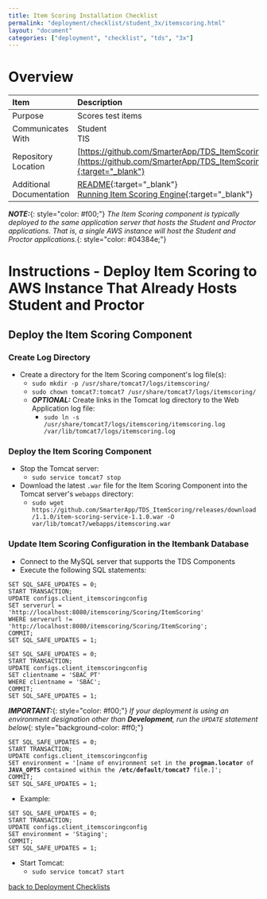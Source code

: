 ```yaml
---
title: Item Scoring Installation Checklist
permalink: "deployment/checklist/student_3x/itemscoring.html"
layout: "document"
categories: ["deployment", "checklist", "tds", "3x"]
---
```


# Overview

| Item | Description |
|:-----|:------------|
| Purpose | Scores test items |
| Communicates With | Student<br>TIS |
| Repository Location | [https://github.com/SmarterApp/TDS_ItemScoring](https://github.com/SmarterApp/TDS_ItemScoring){:target="_blank"} |
| Additional Documentation | [README](https://github.com/SmarterApp/TDS_ItemScoring/blob/master/README.md){:target="_blank"}<br>[Running Item Scoring Engine](https://github.com/SmarterApp/TDS_ItemScoring/blob/master/docs/Running%20Item%20Scoring%20Engine.docx){:target="_blank"} |

***NOTE:***{: style="color: #f00;"} *The Item Scoring component is typically deployed to the same application server that hosts the Student and Proctor applications.  That is, a single AWS instance will host the Student and Proctor applications.*{: style="color: #04384e;"}

# Instructions - Deploy Item Scoring to AWS Instance That Already Hosts Student and Proctor

## Deploy the Item Scoring Component

### Create Log Directory
* Create a directory for the Item Scoring component's log file(s):
  * `sudo mkdir -p /usr/share/tomcat7/logs/itemscoring/`
  * `sudo chown tomcat7:tomcat7 /usr/share/tomcat7/logs/itemscoring/`
  * ***OPTIONAL:***  Create links in the Tomcat log directory to the Web Application log file:
    * `sudo ln -s /usr/share/tomcat7/logs/itemscoring/itemscoring.log /var/lib/tomcat7/logs/itemscoring.log`

### Deploy the Item Scoring Component
* Stop the Tomcat server:
  * `sudo service tomcat7 stop`
* Download the latest `.war` file for the Item Scoring Component into the Tomcat server's `webapps` directory:
  * `sudo wget https://github.com/SmarterApp/TDS_ItemScoring/releases/download/1.1.0/item-scoring-service-1.1.0.war -O var/lib/tomcat7/webapps/itemscoring.war`

### Update Item Scoring Configuration in the Itembank Database
* Connect to the MySQL server that supports the TDS Components
* Execute the following SQL statements:

~~~~
SET SQL_SAFE_UPDATES = 0;
START TRANSACTION;
UPDATE configs.client_itemscoringconfig
SET serverurl = 'http://localhost:8080/itemscoring/Scoring/ItemScoring'
WHERE serverurl != 'http://localhost:8080/itemscoring/Scoring/ItemScoring';
COMMIT;
SET SQL_SAFE_UPDATES = 1;

SET SQL_SAFE_UPDATES = 0;
START TRANSACTION;
UPDATE configs.client_itemscoringconfig
SET clientname = 'SBAC_PT'
WHERE clientname = 'SBAC';
COMMIT;
SET SQL_SAFE_UPDATES = 1;
~~~~

***IMPORTANT:***{: style="color: #f00;"} *If your deployment is using an environment designation other than **Development**, run the `UPDATE` statement below*{: style="background-color: #ff0;"}

<div class="highlighter-rouge">
<pre class="highlight">
<code>SET SQL_SAFE_UPDATES = 0;
START TRANSACTION;
UPDATE configs.client_itemscoringconfig
SET environment = '[<span class="placeholder">name of environment set in the <strong>progman.locator</strong> of <strong>JAVA_OPTS</strong> contained within the <strong>/etc/default/tomcat7</strong> file.</span>]';
COMMIT;
SET SQL_SAFE_UPDATES = 1;</code>
</pre>
</div>

* Example:

<div class="highlighter-rouge">
<pre class="highlight">
<code>SET SQL_SAFE_UPDATES = 0;
START TRANSACTION;
UPDATE configs.client_itemscoringconfig
SET environment = '<span class="placeholder-example">Staging</span>';
COMMIT;
SET SQL_SAFE_UPDATES = 1;</code>
</pre>
</div>

* Start Tomcat:
  * `sudo service tomcat7 start`

[back to Deployment Checklists](index.html)
